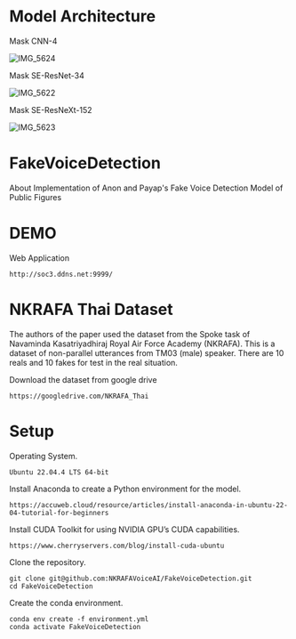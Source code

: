 # Model Architecture
Mask CNN-4

![IMG_5624](https://github.com/user-attachments/assets/687420d1-e60b-4d47-907b-a5a74980caf8)

Mask SE-ResNet-34

![IMG_5622](https://github.com/user-attachments/assets/7ec5fb51-49ae-42e5-b958-4c35656d92bd)

Mask SE-ResNeXt-152

![IMG_5623](https://github.com/user-attachments/assets/1ef7ef46-b432-4296-b169-52f844bfa580)

# FakeVoiceDetection
About Implementation of Anon and Payap's Fake Voice Detection Model of Public Figures

# DEMO

Web Application

```
http://soc3.ddns.net:9999/
```

# NKRAFA Thai Dataset

The authors of the paper used the dataset from the Spoke task of Navaminda Kasatriyadhiraj Royal Air Force Academy (NKRAFA). This is a dataset of non-parallel utterances from TM03 (male) speaker. There are 10 reals and 10 fakes for test in the real situation.

Download the dataset from google drive
```
https://googledrive.com/NKRAFA_Thai
```
# Setup

Operating System.

```
Ubuntu 22.04.4 LTS 64-bit
```

Install Anaconda to create a Python environment for the model.

```
https://accuweb.cloud/resource/articles/install-anaconda-in-ubuntu-22-04-tutorial-for-beginners
```

Install CUDA Toolkit for using NVIDIA GPU’s CUDA capabilities.

```
https://www.cherryservers.com/blog/install-cuda-ubuntu
```

Clone the repository.

```
git clone git@github.com:NKRAFAVoiceAI/FakeVoiceDetection.git
cd FakeVoiceDetection
```

Create the conda environment.
```
conda env create -f environment.yml
conda activate FakeVoiceDetection
```
